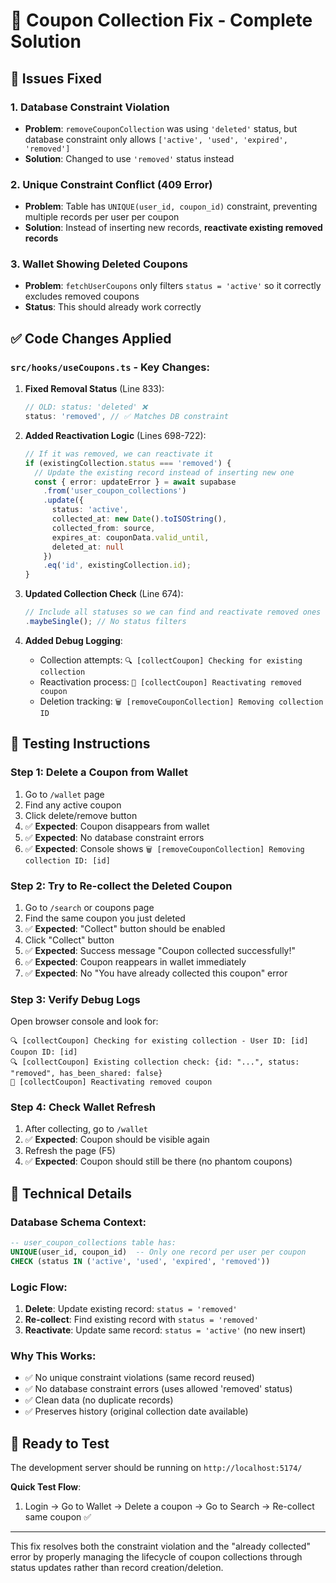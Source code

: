 # 🎫 Coupon Collection Fix - Complete Solution

## 🐛 **Issues Fixed**

### 1. **Database Constraint Violation** 
- **Problem**: `removeCouponCollection` was using `'deleted'` status, but database constraint only allows `['active', 'used', 'expired', 'removed']`
- **Solution**: Changed to use `'removed'` status instead

### 2. **Unique Constraint Conflict (409 Error)**
- **Problem**: Table has `UNIQUE(user_id, coupon_id)` constraint, preventing multiple records per user per coupon
- **Solution**: Instead of inserting new records, **reactivate existing removed records**

### 3. **Wallet Showing Deleted Coupons**
- **Problem**: `fetchUserCoupons` only filters `status = 'active'` so it correctly excludes removed coupons
- **Status**: This should already work correctly

## ✅ **Code Changes Applied**

### `src/hooks/useCoupons.ts` - Key Changes:

1. **Fixed Removal Status** (Line 833):
   ```typescript
   // OLD: status: 'deleted' ❌
   status: 'removed', // ✅ Matches DB constraint
   ```

2. **Added Reactivation Logic** (Lines 698-722):
   ```typescript
   // If it was removed, we can reactivate it
   if (existingCollection.status === 'removed') {
     // Update the existing record instead of inserting new one
     const { error: updateError } = await supabase
       .from('user_coupon_collections')
       .update({ 
         status: 'active',
         collected_at: new Date().toISOString(),
         collected_from: source,
         expires_at: couponData.valid_until,
         deleted_at: null
       })
       .eq('id', existingCollection.id);
   }
   ```

3. **Updated Collection Check** (Line 674):
   ```typescript
   // Include all statuses so we can find and reactivate removed ones
   .maybeSingle(); // No status filters
   ```

4. **Added Debug Logging**:
   - Collection attempts: `🔍 [collectCoupon] Checking for existing collection`
   - Reactivation process: `🔄 [collectCoupon] Reactivating removed coupon`
   - Deletion tracking: `🗑️ [removeCouponCollection] Removing collection ID`

## 🧪 **Testing Instructions**

### **Step 1: Delete a Coupon from Wallet**
1. Go to `/wallet` page
2. Find any active coupon
3. Click delete/remove button
4. ✅ **Expected**: Coupon disappears from wallet
5. ✅ **Expected**: No database constraint errors
6. ✅ **Expected**: Console shows `🗑️ [removeCouponCollection] Removing collection ID: [id]`

### **Step 2: Try to Re-collect the Deleted Coupon**
1. Go to `/search` or coupons page
2. Find the same coupon you just deleted
3. ✅ **Expected**: "Collect" button should be enabled
4. Click "Collect" button
5. ✅ **Expected**: Success message "Coupon collected successfully!"
6. ✅ **Expected**: Coupon reappears in wallet immediately
7. ✅ **Expected**: No "You have already collected this coupon" error

### **Step 3: Verify Debug Logs**
Open browser console and look for:
```
🔍 [collectCoupon] Checking for existing collection - User ID: [id] Coupon ID: [id]
🔍 [collectCoupon] Existing collection check: {id: "...", status: "removed", has_been_shared: false}
🔄 [collectCoupon] Reactivating removed coupon
```

### **Step 4: Check Wallet Refresh**
1. After collecting, go to `/wallet`
2. ✅ **Expected**: Coupon should be visible again
3. Refresh the page (F5)
4. ✅ **Expected**: Coupon should still be there (no phantom coupons)

## 🔧 **Technical Details**

### **Database Schema Context**:
```sql
-- user_coupon_collections table has:
UNIQUE(user_id, coupon_id)  -- Only one record per user per coupon
CHECK (status IN ('active', 'used', 'expired', 'removed'))
```

### **Logic Flow**:
1. **Delete**: Update existing record: `status = 'removed'`
2. **Re-collect**: Find existing record with `status = 'removed'`
3. **Reactivate**: Update same record: `status = 'active'` (no new insert)

### **Why This Works**:
- ✅ No unique constraint violations (same record reused)
- ✅ No database constraint errors (uses allowed 'removed' status)
- ✅ Clean data (no duplicate records)
- ✅ Preserves history (original collection date available)

## 🚀 **Ready to Test**

The development server should be running on `http://localhost:5174/`

**Quick Test Flow**:
1. Login → Go to Wallet → Delete a coupon → Go to Search → Re-collect same coupon ✅

---

This fix resolves both the constraint violation and the "already collected" error by properly managing the lifecycle of coupon collections through status updates rather than record creation/deletion.